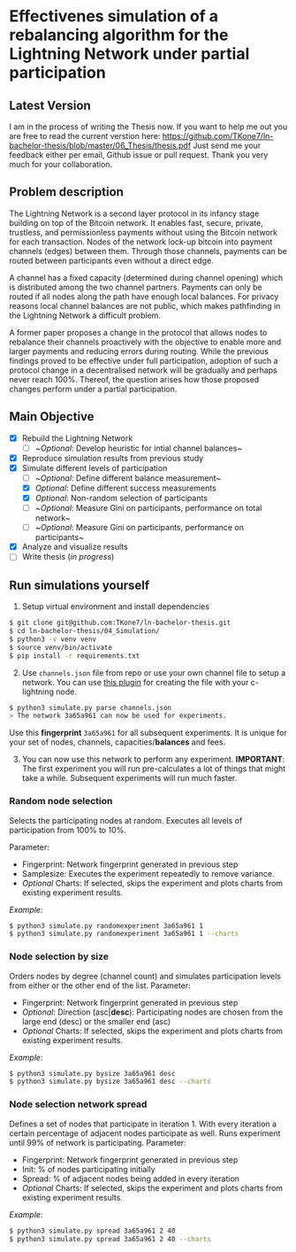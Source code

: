 # Effectivenes simulation of a rebalancing algorithm for the Lightning Network under partial participation
## Latest Version
I am in the process of writing the Thesis now. If you want to help me out you are free to read the current verstion here: https://github.com/TKone7/ln-bachelor-thesis/blob/master/06_Thesis/thesis.pdf
Just send me your feedback either per email, Github issue or pull request. Thank you very much for your collaboration.

## Problem description

The Lightning Network is a second layer protocol in its infancy stage building on top of the Bitcoin network. It enables fast, secure, private, trustless, and permissionless payments without using the Bitcoin network for each transaction. Nodes of the network lock-up bitcoin into payment channels (edges) between them. Through those channels, payments can be routed between participants even without a direct edge.

A channel has a fixed capacity (determined during channel opening) which is distributed among the two channel partners. Payments can only be routed if all nodes along the path have enough local balances. For privacy reasons local channel balances are not public, which makes pathfinding in the Lightning Network a difficult problem.

A former paper proposes a change in the protocol that allows nodes to
rebalance their channels proactively with the objective to enable more and
larger payments and reducing errors during routing. While the previous
findings proved to be effective under full participation, adoption of such a protocol change in a decentralised network will be gradually and perhaps never reach 100%. Thereof, the question arises how those proposed
changes perform under a partial participation.

## Main Objective
- [x] Rebuild the Lightning Network
  - [ ]  ~_Optional_: Develop heuristic for intial channel balances~
- [x] Reproduce simulation results from previous study
- [x] Simulate different levels of participation
  - [ ] ~_Optional_: Define different balance measurement~
  - [x] _Optional_: Define different success measurements
  - [x] _Optional_: Non-random selection of participants
  - [ ] ~_Optional_: Measure Gini on participants, performance on total network~
  - [ ] ~_Optional_: Measure Gini on participants, performance on participants~
- [x] Analyze and visualize results
- [ ] Write thesis (_in progress_)

## Run simulations yourself
1. Setup virtual environment and install dependencies
```bash
$ git clone git@github.com:TKone7/ln-bachelor-thesis.git
$ cd ln-bachelor-thesis/04_Simulation/
$ python3 -v venv venv
$ source venv/bin/activate
$ pip install -r requirements.txt
```
2. Use `channels.json` file from repo or use your own channel file to setup a network. You can use <a href="https://github.com/TKone7/clightning-plugins/tree/master/dumpgraph" target="_blank">this plugin</a> for creating the file with your c-lightning node.
```bash
$ python3 simulate.py parse channels.json
> The network 3a65a961 can now be used for experiments.
```
Use this **fingerprint** `3a65a961` for all subsequent experiments. It is unique for your set of nodes, channels, capacities/**balances** and fees.

3. You can now use this network to perform any experiment. **IMPORTANT**: The first experiment you will run pre-calculates a lot of things that might take a while. Subsequent experiments will run much faster.

### Random node selection
Selects the participating nodes at random. Executes all levels of participation from 100% to 10%.

Parameter:
- Fingerprint: Network fingerprint generated in previous step
- Samplesize: Executes the experiment repeatedly to remove variance.
- _Optional_ Charts: If selected, skips the experiment and plots charts from existing experiment results.

_Example_:
```bash
$ python3 simulate.py randomexperiment 3a65a961 1
$ python3 simulate.py randomexperiment 3a65a961 1 --charts
```
### Node selection by size
Orders nodes by degree (channel count) and simulates participation levels from either or the other end of the list.
Parameter:
- Fingerprint: Network fingerprint generated in previous step
- _Optional_: Direction (asc|__desc__): Participating nodes are chosen from the large end (desc) or the smaller end (asc)
- _Optional_ Charts: If selected, skips the experiment and plots charts from existing experiment results.

_Example_:
```bash
$ python3 simulate.py bysize 3a65a961 desc
$ python3 simulate.py bysize 3a65a961 desc --charts
```

### Node selection network spread
Defines a set of nodes that participate in iteration 1. With every iteration a certain percentage of adjacent nodes participate as well. Runs experiment until 99% of network is participating.
Parameter:
- Fingerprint: Network fingerprint generated in previous step
- Init: % of nodes participating initially
- Spread: % of adjacent nodes being added in every iteration
- _Optional_ Charts: If selected, skips the experiment and plots charts from existing experiment results.

_Example_:
```bash
$ python3 simulate.py spread 3a65a961 2 40
$ python3 simulate.py spread 3a65a961 2 40 --charts
```
